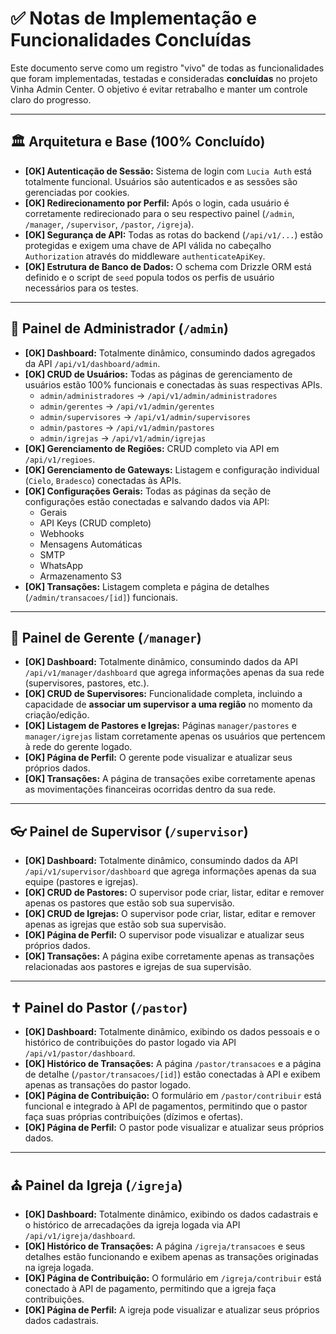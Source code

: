 # ✅ Notas de Implementação e Funcionalidades Concluídas

Este documento serve como um registro "vivo" de todas as funcionalidades que foram implementadas, testadas e consideradas **concluídas** no projeto Vinha Admin Center. O objetivo é evitar retrabalho e manter um controle claro do progresso.

---

## 🏛️ Arquitetura e Base (100% Concluído)

-   **[OK] Autenticação de Sessão:** Sistema de login com `Lucia Auth` está totalmente funcional. Usuários são autenticados e as sessões são gerenciadas por cookies.
-   **[OK] Redirecionamento por Perfil:** Após o login, cada usuário é corretamente redirecionado para o seu respectivo painel (`/admin`, `/manager`, `/supervisor`, `/pastor`, `/igreja`).
-   **[OK] Segurança de API:** Todas as rotas do backend (`/api/v1/...`) estão protegidas e exigem uma chave de API válida no cabeçalho `Authorization` através do middleware `authenticateApiKey`.
-   **[OK] Estrutura de Banco de Dados:** O schema com Drizzle ORM está definido e o script de `seed` popula todos os perfis de usuário necessários para os testes.

---

## 🔑 Painel de Administrador (`/admin`)

-   **[OK] Dashboard:** Totalmente dinâmico, consumindo dados agregados da API `/api/v1/dashboard/admin`.
-   **[OK] CRUD de Usuários:** Todas as páginas de gerenciamento de usuários estão 100% funcionais e conectadas às suas respectivas APIs.
    -   `admin/administradores` -> `/api/v1/admin/administradores`
    -   `admin/gerentes` -> `/api/v1/admin/gerentes`
    -   `admin/supervisores` -> `/api/v1/admin/supervisores`
    -   `admin/pastores` -> `/api/v1/admin/pastores`
    -   `admin/igrejas` -> `/api/v1/admin/igrejas`
-   **[OK] Gerenciamento de Regiões:** CRUD completo via API em `/api/v1/regioes`.
-   **[OK] Gerenciamento de Gateways:** Listagem e configuração individual (`Cielo`, `Bradesco`) conectadas às APIs.
-   **[OK] Configurações Gerais:** Todas as páginas da seção de configurações estão conectadas e salvando dados via API:
    -   Gerais
    -   API Keys (CRUD completo)
    -   Webhooks
    -   Mensagens Automáticas
    -   SMTP
    -   WhatsApp
    -   Armazenamento S3
-   **[OK] Transações:** Listagem completa e página de detalhes (`/admin/transacoes/[id]`) funcionais.

---

## 👔 Painel de Gerente (`/manager`)

-   **[OK] Dashboard:** Totalmente dinâmico, consumindo dados da API `/api/v1/manager/dashboard` que agrega informações apenas da sua rede (supervisores, pastores, etc.).
-   **[OK] CRUD de Supervisores:** Funcionalidade completa, incluindo a capacidade de **associar um supervisor a uma região** no momento da criação/edição.
-   **[OK] Listagem de Pastores e Igrejas:** Páginas `manager/pastores` e `manager/igrejas` listam corretamente apenas os usuários que pertencem à rede do gerente logado.
-   **[OK] Página de Perfil:** O gerente pode visualizar e atualizar seus próprios dados.
-   **[OK] Transações:** A página de transações exibe corretamente apenas as movimentações financeiras ocorridas dentro da sua rede.

---

## 👓 Painel de Supervisor (`/supervisor`)

-   **[OK] Dashboard:** Totalmente dinâmico, consumindo dados da API `/api/v1/supervisor/dashboard` que agrega informações apenas da sua equipe (pastores e igrejas).
-   **[OK] CRUD de Pastores:** O supervisor pode criar, listar, editar e remover apenas os pastores que estão sob sua supervisão.
-   **[OK] CRUD de Igrejas:** O supervisor pode criar, listar, editar e remover apenas as igrejas que estão sob sua supervisão.
-   **[OK] Página de Perfil:** O supervisor pode visualizar e atualizar seus próprios dados.
-   **[OK] Transações:** A página exibe corretamente apenas as transações relacionadas aos pastores e igrejas de sua supervisão.

---

## ✝️ Painel do Pastor (`/pastor`)

-   **[OK] Dashboard:** Totalmente dinâmico, exibindo os dados pessoais e o histórico de contribuições do pastor logado via API `/api/v1/pastor/dashboard`.
-   **[OK] Histórico de Transações:** A página `/pastor/transacoes` e a página de detalhe (`/pastor/transacoes/[id]`) estão conectadas à API e exibem apenas as transações do pastor logado.
-   **[OK] Página de Contribuição:** O formulário em `/pastor/contribuir` está funcional e integrado à API de pagamentos, permitindo que o pastor faça suas próprias contribuições (dízimos e ofertas).
-   **[OK] Página de Perfil:** O pastor pode visualizar e atualizar seus próprios dados.

---

## ⛪ Painel da Igreja (`/igreja`)

-   **[OK] Dashboard:** Totalmente dinâmico, exibindo os dados cadastrais e o histórico de arrecadações da igreja logada via API `/api/v1/igreja/dashboard`.
-   **[OK] Histórico de Transações:** A página `/igreja/transacoes` e seus detalhes estão funcionando e exibem apenas as transações originadas na igreja logada.
-   **[OK] Página de Contribuição:** O formulário em `/igreja/contribuir` está conectado à API de pagamento, permitindo que a igreja faça contribuições.
-   **[OK] Página de Perfil:** A igreja pode visualizar e atualizar seus próprios dados cadastrais.